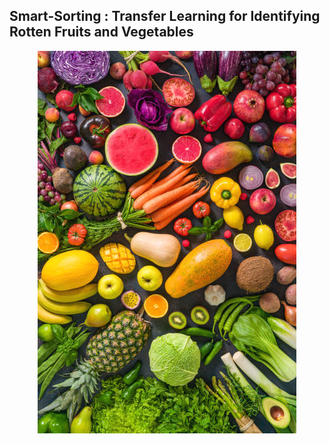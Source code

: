 ## Smart-Sorting : Transfer Learning for Identifying Rotten Fruits and Vegetables
 <div style="text-align:center;">
   <img src="Project Files/media/dp.png">
 </div>
